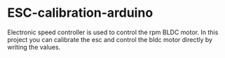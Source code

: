 # ESC-calibration-arduino
Electronic speed controller is used to control the rpm BLDC motor.
In this project you can calibrate the esc and control the bldc motor directly by writing the values.
